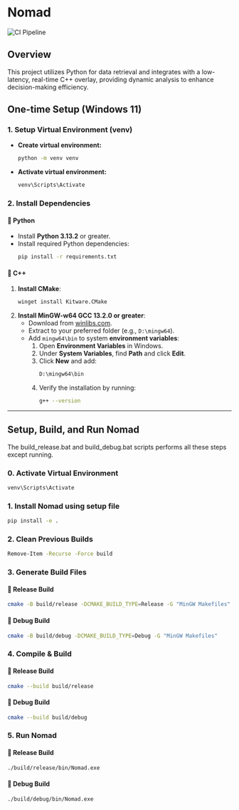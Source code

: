# Nomad

![CI Pipeline](https://github.com/peterw3348/Nomad/actions/workflows/ci.yml/badge.svg)

## Overview
This project utilizes Python for data retrieval and integrates with a low-latency, real-time C++ overlay, providing dynamic analysis to enhance decision-making efficiency.

## One-time Setup (Windows 11)

### 1. Setup Virtual Environment (venv)
- **Create virtual environment:**
  ```sh
  python -m venv venv
  ```
- **Activate virtual environment:**
  ```sh
  venv\Scripts\Activate
  ```

### 2. Install Dependencies

#### 📌 Python
- Install **Python 3.13.2** or greater.
- Install required Python dependencies:
  ```sh
  pip install -r requirements.txt
  ```

#### 📌 C++
1. **Install CMake**:
   ```sh
   winget install Kitware.CMake
   ```
2. **Install MinGW-w64 GCC 13.2.0 or greater**:
   - Download from [winlibs.com](https://winlibs.com/).
   - Extract to your preferred folder (e.g., `D:\mingw64`).
   - Add `mingw64\bin` to system **environment variables**:
     1. Open **Environment Variables** in Windows.
     2. Under **System Variables**, find **Path** and click **Edit**.
     3. Click **New** and add:
        ```sh
        D:\mingw64\bin
        ```
     4. Verify the installation by running:
        ```sh
        g++ --version
        ```

---

## Setup, Build, and Run Nomad

The build_release.bat and build_debug.bat scripts performs all these steps except running.

### 0. Activate Virtual Environment
```sh
venv\Scripts\Activate
```

### 1. Install Nomad using setup file
```sh
pip install -e .
```

### 2. Clean Previous Builds
```sh
Remove-Item -Recurse -Force build
```

### 3. Generate Build Files
#### 🔹 Release Build
```sh
cmake -B build/release -DCMAKE_BUILD_TYPE=Release -G "MinGW Makefiles"
```
#### 🔹 Debug Build
```sh
cmake -B build/debug -DCMAKE_BUILD_TYPE=Debug -G "MinGW Makefiles"
```

### 4. Compile & Build
#### 🔹 Release Build
```sh
cmake --build build/release
```
#### 🔹 Debug Build
```sh
cmake --build build/debug
```

### 5. Run Nomad
#### 🔹 Release Build
```sh
./build/release/bin/Nomad.exe
```
#### 🔹 Debug Build
```sh
./build/debug/bin/Nomad.exe
```

